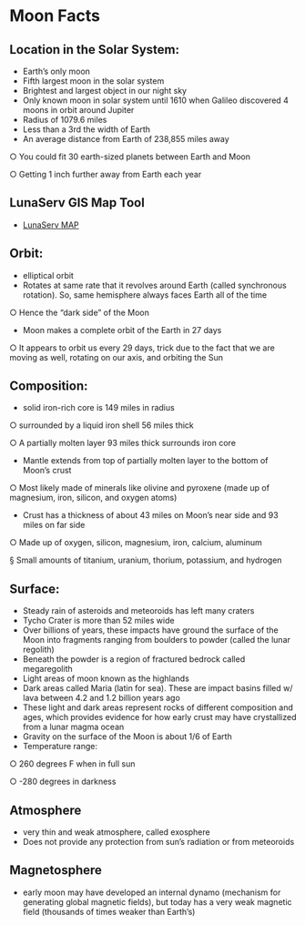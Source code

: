 # Moon Facts

## Location in the Solar System:

- Earth’s only moon
- Fifth largest moon in the solar system
- Brightest and largest object in our night sky
- Only known moon in solar system until 1610 when Galileo discovered 4 moons in orbit around Jupiter
- Radius of 1079.6 miles
- Less than a 3rd the width of Earth
- An average distance from Earth of 238,855 miles away

○ You could fit 30 earth-sized planets between Earth and Moon

○ Getting 1 inch further away from Earth each year

## LunaServ GIS Map Tool
- [LunaServ MAP](https://webmap.lroc.asu.edu/lunaserv.html)

## Orbit:

- elliptical orbit
- Rotates at same rate that it revolves around Earth (called synchronous rotation). So, same hemisphere always faces Earth all of the time

○ Hence the “dark side” of the Moon

- Moon makes a complete orbit of the Earth in 27 days

○ It appears to orbit us every 29 days, trick due to the fact that we are moving as well, rotating on our axis, and orbiting the Sun

## Composition:

- solid iron-rich core is 149 miles in radius

○ surrounded by a liquid iron shell 56 miles thick

○ A partially molten layer 93 miles thick surrounds iron core

- Mantle extends from top of partially molten layer to the bottom of Moon’s crust

○ Most likely made of minerals like olivine and pyroxene (made up of magnesium, iron, silicon, and oxygen atoms)

- Crust has a thickness of about 43 miles on Moon’s near side and 93 miles on far side

○ Made up of oxygen, silicon, magnesium, iron, calcium, aluminum

§ Small amounts of titanium, uranium, thorium, potassium, and hydrogen

## Surface:

- Steady rain of asteroids and meteoroids has left many craters
- Tycho Crater is more than 52 miles wide
- Over billions of years, these impacts have ground the surface of the Moon into fragments ranging from boulders to powder (called the lunar regolith)
- Beneath the powder is a region of fractured bedrock called megaregolith
- Light areas of moon known as the highlands
- Dark areas called Maria (latin for sea). These are impact basins filled w/ lava between 4.2 and 1.2 billion years ago
- These light and dark areas represent rocks of different composition and ages, which provides evidence for how early crust may have crystallized from a lunar magma ocean
- Gravity on the surface of the Moon is about 1/6 of Earth
- Temperature range:

○ 260 degrees F when in full sun

○ -280 degrees in darkness

## Atmosphere

- very thin and weak atmosphere, called exosphere
- Does not provide any protection from sun’s radiation or from meteoroids

## Magnetosphere

- early moon may have developed an internal dynamo (mechanism for generating global magnetic fields), but today has a very weak magnetic field (thousands of times weaker than Earth’s)


